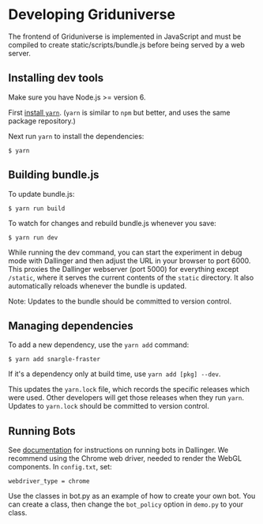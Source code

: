 # Developing Griduniverse

The frontend of Griduniverse is implemented in JavaScript
and must be compiled to create static/scripts/bundle.js
before being served by a web server.

## Installing dev tools

Make sure you have Node.js >= version 6.

First [install `yarn`](https://yarnpkg.com/en/docs/install).
(`yarn` is similar to `npm` but better,
and uses the same package repository.)

Next run `yarn` to install the dependencies:

    $ yarn

## Building bundle.js

To update bundle.js:

    $ yarn run build

To watch for changes and rebuild bundle.js whenever you save:

    $ yarn run dev

While running the dev command, you can start the experiment in debug mode
with Dallinger and then adjust the URL in your browser to port 6000.
This proxies the Dallinger webserver (port 5000) for everything except `/static`,
where it serves the current contents of the `static` directory.
It also automatically reloads whenever the bundle is updated.

Note: Updates to the bundle should be committed to version control.

## Managing dependencies

To add a new dependency, use the `yarn add` command:

    $ yarn add snargle-fraster

If it's a dependency only at build time, use `yarn add [pkg] --dev`.

This updates the `yarn.lock` file, which records the specific
releases which were used. Other developers will get those
releases when they run `yarn`. Updates to `yarn.lock`
should be committed to version control.

## Running Bots

See [documentation](http://docs.dallinger.io/en/latest/running_bots.html) for
instructions on running bots in Dallinger. We recommend using the Chrome
web driver, needed to render the WebGL components. In `config.txt`, set:

```
webdriver_type = chrome
```

Use the classes in bot.py as an example of how to create your own bot. You can
create a class, then change the `bot_policy` option in `demo.py` to your class.
